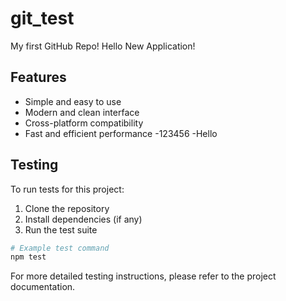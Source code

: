 # git_test
My first GitHub Repo! 
Hello New Application! 

## Features
- Simple and easy to use
- Modern and clean interface
- Cross-platform compatibility
- Fast and efficient performance
-123456
-Hello
## Testing
To run tests for this project:

1. Clone the repository
2. Install dependencies (if any)
3. Run the test suite

```bash
# Example test command
npm test
```

For more detailed testing instructions, please refer to the project documentation. 
